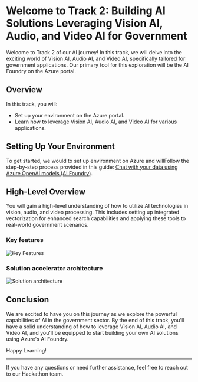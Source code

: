 # Welcome to Track 2: Building AI Solutions Leveraging Vision AI, Audio, and Video AI for Government  
  
Welcome to Track 2 of our AI journey! In this track, we will delve into the exciting world of Vision AI, Audio AI, and Video AI, specifically tailored for government applications. Our primary tool for this exploration will be the AI Foundry on the Azure portal.  
  
## Overview  
  
In this track, you will:  
- Set up your environment on the Azure portal.  
- Learn how to leverage Vision AI, Audio AI, and Video AI for various applications.  
  
## Setting Up Your Environment  
  
To get started, we would to set up environment on Azure and willFollow the step-by-step process provided in this guide: [Chat with your data using Azure OpenAI models (AI Foundry)](https://learn.microsoft.com/en-us/azure/ai-services/openai/use-your-data-quickstart?tabs=keyless%2Ctypescript-keyless%2Cpython-new&pivots=ai-foundry-portal).  
  
## High-Level Overview  
  
You will gain a high-level understanding of how to utilize AI technologies in vision, audio, and video processing. This includes setting up integrated vectorization for enhanced search capabilities and applying these tools to real-world government scenarios.  

### Key features

![Key Features](/images/keyfeatures.png)

### Solution accelerator architecture
![Solution architecture](/images/DocGen_Azure_AI_Foundry_Architecture.png)


## Conclusion  
  
We are excited to have you on this journey as we explore the powerful capabilities of AI in the government sector. By the end of this track, you'll have a solid understanding of how to leverage Vision AI, Audio AI, and Video AI, and you'll be equipped to start building your own AI solutions using Azure's AI Foundry.  
  
Happy Learning!  
  
---  
  
If you have any questions or need further assistance, feel free to reach out to our Hackathon team.  
